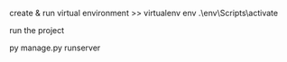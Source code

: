  create & run virtual environment  >>
 virtualenv env
 .\env\Scripts\activate  

 run the project

 py manage.py runserver 
